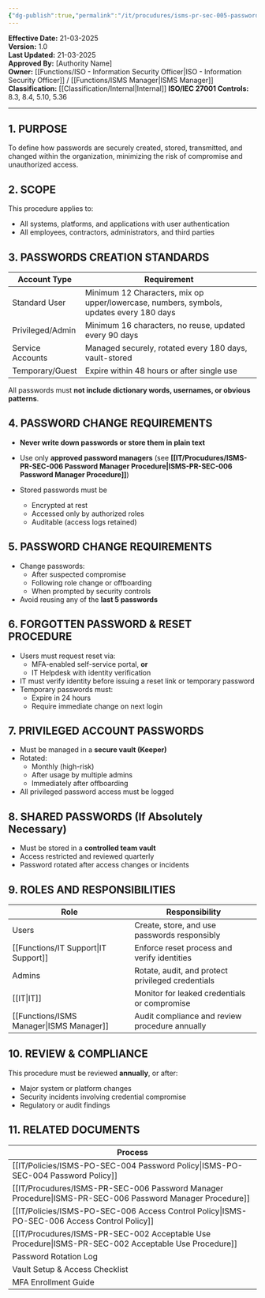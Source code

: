 ```yaml
---
{"dg-publish":true,"permalink":"/it/procudures/isms-pr-sec-005-password-management-procedure/","tags":["password","procedure"],"noteIcon":"default"}
---
```


**Effective Date:** 21-03-2025  
**Version:** 1.0  
**Last Updated:** 21-03-2025  
**Approved By:** [Authority Name]  
**Owner:** [[Functions/ISO - Information Security Officer\|ISO - Information Security Officer]] / [[Functions/ISMS Manager\|ISMS Manager]]
**Classification:** [[Classification/Internal\|Internal]]
**ISO/IEC 27001 Controls:** 8.3, 8.4, 5.10, 5.36

---
## **1. PURPOSE**  
To define how passwords are securely created, stored, transmitted, and changed within the organization, minimizing the risk of compromise and unauthorized access.
## **2. SCOPE**
This procedure applies to:
- All systems, platforms, and applications with user authentication
- All employees, contractors, administrators, and third parties
## **3. PASSWORDS CREATION STANDARDS** 
 
| Account Type     | Requirement                                                                             |
| ---------------- | --------------------------------------------------------------------------------------- |
| Standard User    | Minimum 12 Characters, mix op upper/lowercase, numbers, symbols, updates every 180 days |
| Privileged/Admin | Minimum 16 characters, no reuse, updated every 90 days                                  |
| Service Accounts | Managed securely, rotated every 180 days, vault-stored                                  |
| Temporary/Guest  | Expire within 48 hours or after single use                                              |
All passwords must **not include dictionary words, usernames, or obvious patterns**.

## **4. PASSWORD CHANGE REQUIREMENTS**
- **Never write down passwords or store them in plain text**
- Use only **approved password managers** (see **[[IT/Procudures/ISMS-PR-SEC-006 Password Manager Procedure\|ISMS-PR-SEC-006 Password Manager Procedure]]**)
    
- Stored passwords must be
    - Encrypted at rest
    - Accessed only by authorized roles
    - Auditable (access logs retained)
## **5. PASSWORD CHANGE REQUIREMENTS**  
- Change passwords:
    - After suspected compromise
    - Following role change or offboarding
    - When prompted by security controls
- Avoid reusing any of the **last 5 passwords**
## **6. FORGOTTEN PASSWORD & RESET PROCEDURE**  
- Users must request reset via:
    - MFA-enabled self-service portal, **or**
    - IT Helpdesk with identity verification
- IT must verify identity before issuing a reset link or temporary password
- Temporary passwords must:
    - Expire in 24 hours
    - Require immediate change on next login
## **7. PRIVILEGED ACCOUNT PASSWORDS**  
- Must be managed in a **secure vault (Keeper)**
- Rotated:
    - Monthly (high-risk)
    - After usage by multiple admins
    - Immediately after offboarding
- All privileged password access must be logged
## **8. SHARED PASSWORDS (If Absolutely Necessary)**
- Must be stored in a **controlled team vault**
- Access restricted and reviewed quarterly
- Password rotated after access changes or incidents
## **9. ROLES AND RESPONSIBILITIES**

| Role             | Responsibility                                    |
| ---------------- | ------------------------------------------------- |
| Users            | Create, store, and use passwords responsibly      |
| [[Functions/IT Support\|IT Support]]   | Enforce reset process and verify identities       |
| Admins           | Rotate, audit, and protect privileged credentials |
| [[IT\|IT]]           | Monitor for leaked credentials or compromise      |
| [[Functions/ISMS Manager\|ISMS Manager]] | Audit compliance and review procedure annually    |
## **10. REVIEW & COMPLIANCE**
This procedure must be reviewed **annually**, or after:
- Major system or platform changes
- Security incidents involving credential compromise
- Regulatory or audit findings
## **11. RELATED DOCUMENTS**

| Process                                        |
| ---------------------------------------------- |
| [[IT/Policies/ISMS-PO-SEC-004 Password Policy\|ISMS-PO-SEC-004 Password Policy]]            |
| [[IT/Procudures/ISMS-PR-SEC-006 Password Manager Procedure\|ISMS-PR-SEC-006 Password Manager Procedure]] |
| [[IT/Policies/ISMS-PO-SEC-006 Access Control Policy\|ISMS-PO-SEC-006 Access Control Policy]]      |
| [[IT/Procudures/ISMS-PR-SEC-002 Acceptable Use Procedure\|ISMS-PR-SEC-002 Acceptable Use Procedure]]   |
| Password Rotation Log                          |
| Vault Setup & Access Checklist                 |
| MFA Enrollment Guide                           |




